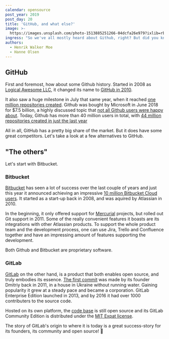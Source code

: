 ```yaml
---
calendar: opensource
post_year: 2019
post_day: 20
title: 'GitHub, and what else?'
image: >-
  https://images.unsplash.com/photo-1513885251266-04dcfa26e979?ixlib=rb-1.2.1&ixid=eyJhcHBfaWQiOjEyMDd9&auto=format&fit=crop&w=3751&q=80
ingress: "So we've all mostly heard about Github, right? But did you know there are other thriving open source hosting platforms out there?\r"
authors:
  - Henrik Walker Moe
  - Hanne Olsen
---
```

## GitHub

First and foremost, how about some Github history. Started in 2008 as [Logical Awesome LLC](http://logicalawesome.com), it changed its name to [GitHub in 2010](https://github.blog/2010-01-22-new-year-new-company/). 

It also saw a huge milestone in July that same year, when it reached [one million repositories created](https://github.blog/2010-07-25-one-million-repositories/). Github was bought by Microsoft in June 2018 for $7.5 billion, a highly discussed topic that [not all Github users were happy about](https://twitter.com/hashtag/movingtogitlab). Today, Github has more than 40 million users in total, with [44 million repositories created in just the last year](https://octoverse.github.com)

All in all, GitHub has a pretty big share of the market. But it does have some great competitors. Let's take a look at a few alternatives to GitHub.

## "The others"

Let's start with Bitbucket.

### Bitbucket

[Bitbucket](https://bitbucket.org) has seen a lot of success over the last couple of years and just this year it announced achieving an impressive [10 million Bitbucket Cloud users](https://bitbucket.org/blog/celebrating-10-million-bitbucket-cloud-registered-users). It started as a start-up back in 2008, and was aquired by Atlassian in 2010. 

In the beginning, it only offered support for [Mercurial](https://www.mercurial-scm.org/) projects, but rolled out Git support in 2011. Some of the really convenient features it boasts are its integrations with other Atlassian products. To support the whole product team and the development process, one can use Jira, Trello and Confluence together and have an impressing amount of features supporting the development.

Both Github and Bitbucket are proprietary software. 

### GitLab

[GitLab](https://gitlab.com) on the other hand, is a product that both enables open source, and truly embodies its essence. [The first commit](https://gitlab.com/gitlab-org/gitlab-foss/commit/9ba1224867665844b117fa037e1465bb706b3685) was made by its founder Dmitriy back in 2011, in a house in Ukraine without running water. Gaining popularity it grew at a steady pace and became a corporation. GitLab Enterprise Edition launched in 2013, and by 2016 it had over 1000 contributers to the source code. 

Hosted on its own platform, the [code base](https://gitlab.com/gitlab-org/gitlab) is still open source and its GitLab Community Edition is distributed under the [MIT Expat license](https://en.wikipedia.org/wiki/MIT_License).

The story of GitLab's origin to where it is today is a great success-story for its founders, its community and open source! 👏
